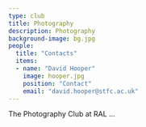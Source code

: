 ```yaml
---
type: club
title: Photography
description: Photography
background-image: bg.jpg
people:
  title: "Contacts"
  items:
  - name: "David Hooper"
    image: hooper.jpg
    position: "Contact"
    email: "david.hooper@stfc.ac.uk"
---
```


The Photography Club at RAL ...
